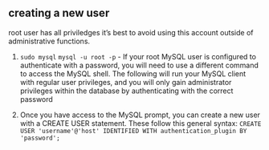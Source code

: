## creating a new user
root user has all priviledges
it’s best to avoid using this account outside of administrative functions.

1. `sudo mysql`
    `mysql -u root -p` - If your root MySQL user is configured to authenticate with a password, you will need to use a different command to access the MySQL shell. The following will run your MySQL client with regular user privileges, and you will only gain administrator privileges within the database by authenticating with the correct password

2. Once you have access to the MySQL prompt, you can create a new user with a CREATE USER statement. These follow this general syntax:
 `CREATE USER 'username'@'host' IDENTIFIED WITH authentication_plugin BY 'password';`